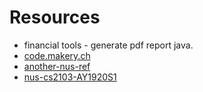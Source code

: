 # Resources

- financial tools - generate pdf report java.
- [code.makery.ch](https://code.makery.ch/library/javafx-tutorial/)
- [another-nus-ref](https://github.com/nus-cs2103-AY1920S1/addressbook-level3)
- [nus-cs2103-AY1920S1](https://cs2103-ay1819s1-t12-1.github.io/main/UserGuide.html#NotificationCommand)